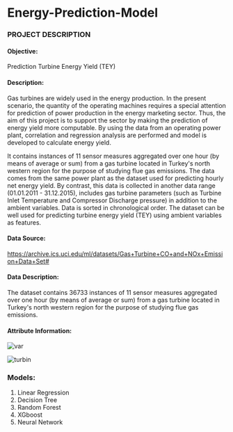 # Energy-Prediction-Model

### PROJECT DESCRIPTION

#### Objective:
Prediction Turbine Energy Yield (TEY)

#### Description:

Gas turbines are widely used in the energy production. In the present scenario, the quantity of the operating machines requires a special attention for prediction of power production in the energy marketing sector. Thus, the aim of this project is to support the sector by making the prediction of energy yield more computable. By using the data from an operating power plant, correlation and regression analysis are performed and model is developed to calculate energy yield.

It contains instances of 11 sensor measures aggregated over one hour (by means of average or sum) from a gas turbine located in Turkey's north western region for the purpose of studying flue gas emissions. The data comes from the same power plant as the dataset used for predicting hourly net energy yield. By contrast, this data is collected in another data range (01.01.2011 - 31.12.2015), includes gas turbine parameters (such as Turbine Inlet Temperature and Compressor Discharge pressure) in addition to the ambient variables. Data is sorted in chronological order. The dataset can be well used for predicting turbine energy yield (TEY) using ambient variables as features.

#### Data Source:
https://archive.ics.uci.edu/ml/datasets/Gas+Turbine+CO+and+NOx+Emission+Data+Set#

#### Data Description:
The dataset contains 36733 instances of 11 sensor measures aggregated over one hour (by means of average or sum) from a gas turbine located in Turkey's north western region for the purpose of studying flue gas emissions.

#### Attribute Information:
![var](https://user-images.githubusercontent.com/86652801/192525498-28dbcffa-9a04-42fa-b3cc-d6c10eb1fcb6.png)

![turbin](https://user-images.githubusercontent.com/86652801/192525351-ee5bdfef-e1e1-4f4d-ab7f-36115df00d13.png)

### Models:
1. Linear Regression
2. Decision Tree
3. Random Forest
4. XGboost
5. Neural Network


